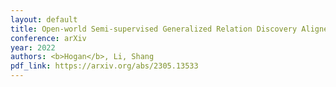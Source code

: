 ```yaml
---
layout: default
title: Open-world Semi-supervised Generalized Relation Discovery Aligned in a Real-world Setting
conference: arXiv
year: 2022
authors: <b>Hogan</b>, Li, Shang
pdf_link: https://arxiv.org/abs/2305.13533
---
```

